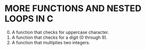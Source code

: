 # MORE FUNCTIONS AND NESTED LOOPS IN C
0. A function that checks for uppercase character.
1. A function that checks for a digit (0 through 9).
2. A function that multiplies two integers.
